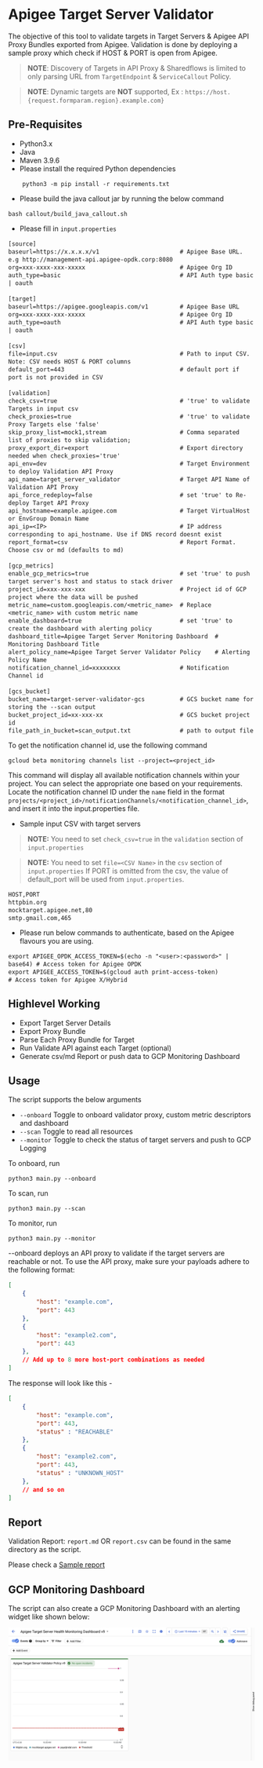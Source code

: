 # Apigee Target Server Validator

The objective of this tool to validate targets in Target Servers & Apigee API Proxy Bundles exported from Apigee.
Validation is done by deploying a sample proxy which check if HOST & PORT is open from Apigee.

> **NOTE**: Discovery of Targets in API Proxy & Sharedflows is limited to only parsing URL from `TargetEndpoint` & `ServiceCallout` Policy.

> **NOTE**: Dynamic targets are **NOT** supported, Ex : `https://host.{request.formparam.region}.example.com}`

## Pre-Requisites
* Python3.x
* Java
* Maven
3.9.6
* Please install the required Python dependencies
```
    python3 -m pip install -r requirements.txt
```
* Please build the java callout jar by running the below command

```
bash callout/build_java_callout.sh
```

* Please fill in `input.properties`

```
[source]
baseurl=https://x.x.x.x/v1                       # Apigee Base URL. e.g http://management-api.apigee-opdk.corp:8080
org=xxx-xxxx-xxx-xxxxx                           # Apigee Org ID
auth_type=basic                                  # API Auth type basic | oauth

[target]
baseurl=https://apigee.googleapis.com/v1         # Apigee Base URL
org=xxx-xxxx-xxx-xxxxx                           # Apigee Org ID
auth_type=oauth                                  # API Auth type basic | oauth

[csv]
file=input.csv                                   # Path to input CSV. Note: CSV needs HOST & PORT columns
default_port=443                                 # default port if port is not provided in CSV

[validation]
check_csv=true                                   # 'true' to validate Targets in input csv
check_proxies=true                               # 'true' to validate Proxy Targets else 'false'
skip_proxy_list=mock1,stream                     # Comma separated list of proxies to skip validation;
proxy_export_dir=export                          # Export directory needed when check_proxies='true'
api_env=dev                                      # Target Environment to deploy Validation API Proxy
api_name=target_server_validator                 # Target API Name of Validation API Proxy
api_force_redeploy=false                         # set 'true' to Re-deploy Target API Proxy
api_hostname=example.apigee.com                  # Target VirtualHost or EnvGroup Domain Name
api_ip=<IP>                                      # IP address corresponding to api_hostname. Use if DNS record doesnt exist
report_format=csv                                # Report Format. Choose csv or md (defaults to md)

[gcp_metrics]
enable_gcp_metrics=true                          # set 'true' to push target server's host and status to stack driver
project_id=xxx-xxx-xxx                           # Project id of GCP project where the data will be pushed
metric_name=custom.googleapis.com/<metric_name>  # Replace <metric_name> with custom metric name
enable_dashboard=true                            # set 'true' to create the dashboard with alerting policy
dashboard_title=Apigee Target Server Monitoring Dashboard  # Monitoring Dashboard Title
alert_policy_name=Apigee Target Server Validator Policy    # Alerting Policy Name
notification_channel_id=xxxxxxxx                 # Notification Channel id

[gcs_bucket]
bucket_name=target-server-validator-gcs          # GCS bucket name for storing the --scan output
bucket_project_id=xx-xxx-xx                      # GCS bucket project id
file_path_in_bucket=scan_output.txt              # path to output file
```

To get the notification channel id, use the following command

```
gcloud beta monitoring channels list --project=<project_id>
```

This command will display all available notification channels within your project. You can select the appropriate one based on your requirements. Locate the notification channel ID under the `name` field in the format `projects/<project_id>/notificationChannels/<notification_channel_id>`, and insert it into the input.properties file.


* Sample input CSV with target servers
> **NOTE:** You need to set `check_csv=true` in the `validation` section of `input.properties`

> **NOTE:** You need to set `file=<CSV Name>` in the `csv` section of `input.properties`
> If PORT is omitted from the csv, the value of default_port will be used from `input.properties`.
```
HOST,PORT
httpbin.org
mocktarget.apigee.net,80
smtp.gmail.com,465
```


* Please run below commands to authenticate, based on the Apigee flavours you are using.

```
export APIGEE_OPDK_ACCESS_TOKEN=$(echo -n "<user>:<password>" | base64) # Access token for Apigee OPDK
export APIGEE_ACCESS_TOKEN=$(gcloud auth print-access-token)            # Access token for Apigee X/Hybrid
```

## Highlevel Working 
* Export Target Server Details
* Export Proxy Bundle 
* Parse Each Proxy Bundle for Target
* Run Validate API against each Target (optional)
* Generate csv/md Report or push data to GCP Monitoring Dashboard

## Usage

The script supports the below arguments

* `--onboard`               Toggle to onboard validator proxy, custom metric descriptors and dashboard
* `--scan`                  Toggle to read all resources
* `--monitor`               Toggle to check the status of target servers and push to GCP Logging

To onboard, run
```
python3 main.py --onboard
```

To scan, run
```
python3 main.py --scan
```

To monitor, run
```
python3 main.py --monitor
```

--onboard deploys an API proxy to validate if the target servers are reachable or not. To use the API proxy, make sure your payloads adhere to the following format:

```json
[
    {
        "host": "example.com",
        "port": 443
    },
    {
        "host": "example2.com",
        "port": 443
    },
    // Add up to 8 more host-port combinations as needed
]
```

The response will look like this - 
```json
[
    {
        "host": "example.com",
        "port": 443,
        "status" : "REACHABLE"
    },
    {
        "host": "example2.com",
        "port": 443,
        "status" : "UNKNOWN_HOST"
    },
    // and so on 
]
```

## Report
Validation Report: `report.md` OR `report.csv` can be found in the same directory as the script.

Please check a [Sample report](report.md)

## GCP Monitoring Dashboard
The script can also create a GCP Monitoring Dashboard with an alerting widget like shown below:

![GCP Monitoring Dashboard](images/dashboard.png)